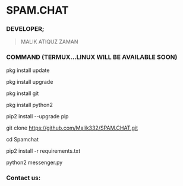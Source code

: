 # SPAM.CHAT
### DEVELOPER;
> MALIK ATIQUZ ZAMAN
### COMMAND (TERMUX...LINUX WILL BE AVAILABLE SOON)
pkg install update

pkg install upgrade

pkg install git

pkg install python2

pip2 install --upgrade pip

git clone https://github.com/Malik332/SPAM.CHAT.git

cd Spamchat

pip2 install -r requirements.txt

python2 messenger.py
### Contact us:

